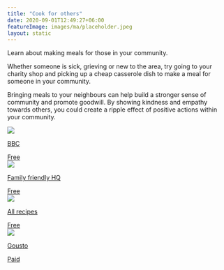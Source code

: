 ```yaml
---
title: "Cook for others"
date: 2020-09-01T12:49:27+06:00
featureImage: images/ma/placeholder.jpeg
layout: static
---
```


Learn about making meals for those in your community.

Whether someone is sick, grieving or new to the area, try going to your charity shop and picking up a cheap casserole dish to make a meal for someone in your community.

Bringing meals to your neighbours can help build a stronger sense of community and promote goodwill. By showing kindness and empathy towards others, you could create a ripple effect of positive actions within your community.

<a class="ma-link" href="https://www.bbc.co.uk/food/casserole"><div class="ma-card ma-card-Community"><div class="ma-icon"><img src ="/images/icon-check.png"/></div><div class="ma-name"><p>BBC</p></div><div class="ma-paid-text"><span>Free</span></div></div></a><a class="ma-link" href="https://www.familyfriendlyhq.ie/parenthood/health-wellness/what-is-a-meal-train-and-why-is-it-so-important-7017/"><div class="ma-card ma-card-Community"><div class="ma-icon"><img src ="/images/icon-check.png"/></div><div class="ma-name"><p>Family friendly HQ</p></div><div class="ma-paid-text"><span>Free</span></div></div></a><a class="ma-link" href="https://www.allrecipes.com/article/casseroles-make-when-neighbors-sick/"><div class="ma-card ma-card-Community"><div class="ma-icon"><img src ="/images/icon-check.png"/></div><div class="ma-name"><p>All recipes</p></div><div class="ma-paid-text"><span>Free</span></div></div></a><a class="ma-link" href="https://www.gousto.co.uk/"><div class="ma-card ma-card-Community"><div class="ma-icon"><img src ="/images/icon-pound.png"/></div><div class="ma-name"><p>Gousto</p></div><div class="ma-paid-text"><span>Paid</span></div></div></a>  

<br/><br/>






